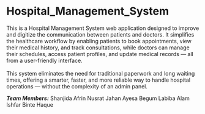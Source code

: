 # Hospital_Management_System
This is a Hospital Management System web application designed to improve and digitize the communication between patients and doctors. It simplifies the healthcare workflow by enabling patients to book appointments, view their medical history, and track consultations, while doctors can manage their schedules, access patient profiles, and update medical records — all from a user-friendly interface.
<br> <br>
This system eliminates the need for traditional paperwork and long waiting times, offering a smarter, faster, and more reliable way to handle hospital operations — without the complexity of an admin panel.

*****Team Members:*****
Shanjida Afrin
Nusrat Jahan
Ayesa Begum
Labiba Alam
Ishfar Binte Haque

